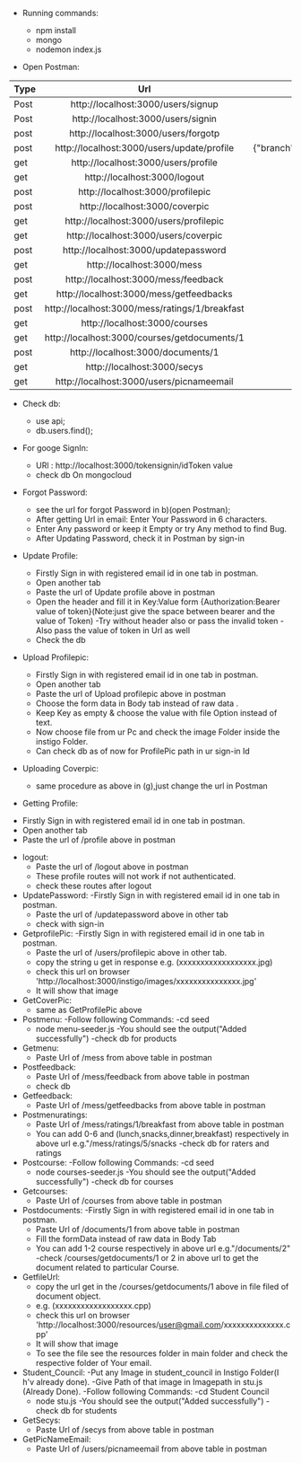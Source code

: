 * Running commands: 
  - npm install
  - mongo
  - nodemon index.js    
 
* Open Postman:  
 
| Type        | Url           | Body  |
| ------------- |:----------------:| :---------------------: |
|Post     | http://localhost:3000/users/signup |{"email":"170030039@iitdh.ac.in","password":"amanji","name":aman,'':file} |
|Post      |  http://localhost:3000/users/signin     | {"email":"170030039@iitdh.ac.in","password":"amanji"}|
|  post   |   http://localhost:3000/users/forgotp    |  {"email": "170030039@iitdh.ac.in"} |      
| post | http://localhost:3000/users/update/profile | {"branch":"cse","year":2,"hostel":2,"gender":"male","dob":"10/02/1999","phone":1111111111,"name":"aman"}|      
| get |  http://localhost:3000/users/profile        |     |        
| get |   http://localhost:3000/logout     |    |     
| post|  http://localhost:3000/profilepic   |  |
| post |  http://localhost:3000/coverpic |    |
| get |  http://localhost:3000/users/profilepic   |    |
| get |  http://localhost:3000/users/coverpic   |    |
| post |  http://localhost:3000/updatepassword   |  {"password": "amanji"} | 
| get |  http://localhost:3000/mess  |    | 
| post |  http://localhost:3000/mess/feedback  |  {"ratings":2,"title":"delayed","part":"dinner","desc":"anything","day":"Monday" |
| get |  http://localhost:3000/mess/getfeedbacks  |    | 
| post |  http://localhost:3000/mess/ratings/1/breakfast  | {"ratings":5}   | 
| get |  http://localhost:3000/courses  |    |
| get |  http://localhost:3000/courses/getdocuments/1  |    | 
| post |  http://localhost:3000/documents/1 | formdata: {"key:value":- 1)title:Notes,2)prof:Sandeep.R.B,3)resource:file}
| get |  http://localhost:3000/secys  |    | 
| get |  http://localhost:3000/users/picnameemail|    |
		                                         
 	       		
* Check db:
  - use api;
  - db.users.find();

* For googe SignIn:
  - URl : http://localhost:3000/tokensignin/idToken value
  - check db On mongocloud
* Forgot Password:
  - see the url for forgot Password in b)(open Postman); 
  - After getting Url in email: Enter Your Password in 6 characters.
  - Enter Any password or keep it Empty or try Any method to find Bug.
  - After Updating Password, check it in Postman by sign-in 
* Update Profile:
  - Firstly Sign in with registered email id in one tab in postman.
  - Open another tab 
  - Paste the url of Update profile above in postman
  - Open the header and fill it in Key:Value form {Authorization:Bearer value of token}(Note:just give the space between bearer and the value of Token)
  -Try without header also or pass the invalid token
  -Also pass the value of token in Url as well
  - Check the db	
* Upload Profilepic:
  -  Firstly Sign in with registered email id in one tab in postman.
  -  Open another tab
  -  Paste the url of Upload profilepic above in postman  
  -  Choose the form data in Body tab instead of raw data .
  - Keep Key as empty & choose the value with file Option instead of text.
  - Now choose file from ur Pc and check the image Folder inside the instigo Folder.    
  - Can check db as of now for ProfilePic path in ur sign-in Id
* Uploading Coverpic:
  - same procedure as above in (g),just change the url in Postman
*  Getting Profile:
  - Firstly Sign in with registered email id in one tab in postman.					
  - Open another tab
  - Paste the url of /profile above in postman 
* logout: 
  - Paste the url of /logout above in postman 
  - These profile routes will not work if not authenticated.
  - check these routes after logout
* UpdatePassword: 
  -Firstly Sign in with registered email id in one tab in postman.
  - Paste the url of /updatepassword above in other tab
  - check with sign-in 
* GetprofilePic: 
  -Firstly Sign in with registered email id in one tab in postman.
  - Paste the url of /users/profilepic above in other tab.
  - copy the string u get in response e.g. (xxxxxxxxxxxxxxxxxx.jpg)
  - check this url on browser 'http://localhost:3000/instigo/images/xxxxxxxxxxxxxxx.jpg'
  - It will show that image
* GetCoverPic:
  - same as GetProfilePic above
* Postmenu:
  -Follow following Commands:
  -cd seed
  - node menu-seeder.js
  -You should see the output("Added successfully")
  -check db for products
* Getmenu:
  - Paste Url of /mess from above table in postman
* Postfeedback:
  - Paste Url of /mess/feedback from above table in postman
  - check db
* Getfeedback:
  - Paste Url of /mess/getfeedbacks from above table in postman
* Postmenuratings:
  - Paste Url of /mess/ratings/1/breakfast from above table in postman
  - You can add 0-6 and (lunch,snacks,dinner,breakfast) respectively in above url e.g."/mess/ratings/5/snacks
  -check db for raters and ratings
* Postcourse:
  -Follow following Commands:
  -cd seed
  - node courses-seeder.js
  -You should see the output("Added successfully")
  -check db for courses
* Getcourses:
  - Paste Url of /courses from above table in postman
* Postdocuments:
  -Firstly Sign in with registered email id in one tab in postman.
  - Paste Url of /documents/1 from above table in postman
  - Fill the formData instead of raw data in Body Tab
  - You can add 1-2 course respectively in above url e.g."/documents/2"
  -check /courses/getdocuments/1 or 2 in above url to get the document related to particular Course.
* GetfileUrl: 
  - copy the url get in the /courses/getdocuments/1  above in file filed of document object.
  - e.g. (xxxxxxxxxxxxxxxxxx.cpp) 
  - check this url on browser 'http://localhost:3000/resources/user@gmail.com/xxxxxxxxxxxxxx.cpp'
  - It will show that image
  - To see the file see the resources folder in main folder and check the respective folder of Your email.
* Student_Council:
  -Put any Image in student_council in Instigo Folder(I h'v already done).
  -Give Path of that image in Imagepath in stu.js (Already Done).
  -Follow following Commands:
  -cd Student Council
  - node stu.js
  -You should see the output("Added successfully")
  -check db for students
* GetSecys:
  - Paste Url of /secys from above table in postman
* GetPicNameEmail:
  - Paste Url of /users/picnameemail from above table in postman
